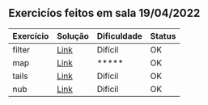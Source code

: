 ## Exercicíos feitos em sala 19/04/2022
| Exercício | Solução | Dificuldade | Status |
| ------ | ------ | ----- | ---- |
| filter| [Link](Exem/filter.hs "Solução") |  Difícil | OK
| map |  [Link](Exem/map.hs "Solução") | ***** | OK
| tails| [Link](Exem/tails.hs "Solução") | Difícil | OK 
| nub | [Link](Exem/nub.hs "Solução") | Difícil | OK
